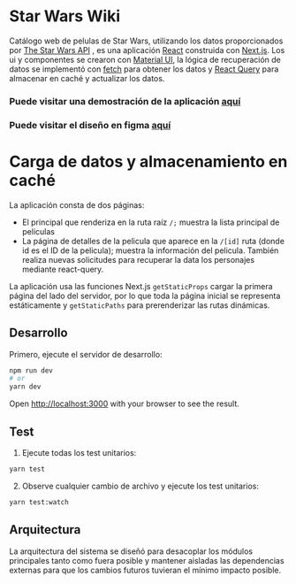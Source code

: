 # Star Wars Wiki

Catálogo web de pelulas de Star Wars, utilizando los datos proporcionados por [The Star Wars API](https://swapi.dev/) , es una aplicación [React](https://es.reactjs.org/) construida con [Next.js](https://nextjs.org/). Los ui y componentes se crearon con [Material UI](https://mui.com/), la lógica de recuperación de datos se implementó con [fetch](https://developer.mozilla.org/es/docs/Web/API/Fetch_API/Using_Fetch) para obtener los datos y [React Query](https://react-query-v3.tanstack.com/) para almacenar en caché y actualizar los datos.

### Puede visitar una demostración de la aplicación [aquí](https://sw-challenge-livid.vercel.app/)
### Puede visitar el diseño en figma [aquí](https://www.figma.com/file/RNmHKbOlZOlybiHGkpo0Th/StarWarsStartup?node-id=0%3A1)


# Carga de datos y almacenamiento en caché

La aplicación consta de dos páginas:

- El principal que renderiza en la ruta raíz `/;` muestra la lista principal de peliculas
- La página de detalles de la pelicula que aparece en la `/[id]` ruta (donde id es el ID de la pelicula); muestra la información del pelicula. También realiza nuevas solicitudes para recuperar la data los personajes mediante react-query.

La aplicación usa las funciones Next.js `getStaticProps` cargar la primera página del lado del servidor, por lo que toda la página inicial se representa estáticamente y `getStaticPaths` para prerenderizar las rutas dinámicas.

## Desarrollo

Primero, ejecute el servidor de desarrollo:

```bash
npm run dev
# or
yarn dev
```

Open [http://localhost:3000](http://localhost:3000) with your browser to see the result.

## Test

1. Ejecute todas los test unitarios:

```bash
yarn test
```

2. Observe cualquier cambio de archivo y ejecute los test unitarios:

```bash
yarn test:watch
```

## Arquitectura
La arquitectura del sistema se diseñó para desacoplar los módulos principales tanto como fuera posible y mantener aisladas las dependencias externas para que los cambios futuros tuvieran el mínimo impacto posible.
